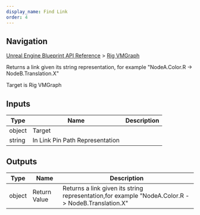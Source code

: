 ```yaml
---
display_name: Find Link
order: 4
---
```

## Navigation

[Unreal Engine Blueprint API Reference](https://dev.epicgames.com/documentation/en-us/unreal-engine/BlueprintAPI) > [Rig VMGraph](https://dev.epicgames.com/documentation/en-us/unreal-engine/BlueprintAPI/RigVMGraph)

Returns a link given its string representation,
for example "NodeA.Color.R -> NodeB.Translation.X"

Target is Rig VMGraph

## Inputs

| Type | Name | Description |
| --- | --- | --- |
| object | Target |  |
| string | In Link Pin Path Representation |  |

## Outputs

| Type | Name | Description |
| --- | --- | --- |
| object | Return Value | Returns a link given its string representation,for example "NodeA.Color.R -> NodeB.Translation.X" |
